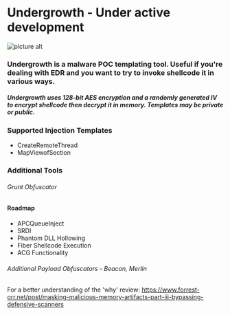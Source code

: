 # Undergrowth - Under active development
![picture alt]( https://ak3.picdn.net/shutterstock/videos/5836952/thumb/1.jpg?i10c=img.resize(height:160) "Title is optional")
### Undergrowth is a malware POC templating tool. Useful if you're dealing with EDR and you want to try to invoke shellcode it in various ways.
##### Undergrowth uses 128-bit AES encryption and a randomly generated IV to encrypt shellcode then decrypt it in memory. Templates may be private or public. 
### Supported Injection Templates 
* CreateRemoteThread 
* MapViewofSection 

### Additional Tools
###### Grunt Obfuscator

#### Roadmap 
* APCQueueInject 
* SRDI 
* Phantom DLL Hollowing
* Fiber Shellcode Execution
* ACG Functionality 

###### Additional Payload Obfuscators - Beacon, Merlin 

For a better understanding of the 'why' review: https://www.forrest-orr.net/post/masking-malicious-memory-artifacts-part-iii-bypassing-defensive-scanners
